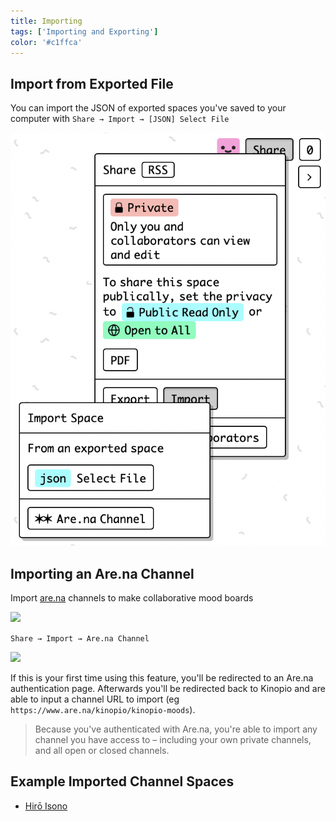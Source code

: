 ```yaml
---
title: Importing
tags: ['Importing and Exporting']
color: '#c1ffca'
---
```


## Import from Exported File

You can import the JSON of exported spaces you've saved to your computer with `Share → Import → [JSON] Select File`

![import-space](/assets/posts/import-space.png)

## Importing an Are.na Channel

Import [are.na](http://are.na) channels to make collaborative mood boards

<img src="/assets/posts/arena-space.png" class="wide"/>

`Share → Import → Are.na Channel`

<img src="/assets/posts/import-arena.png" class="narrow"/>


If this is your first time using this feature, you'll be redirected to an Are.na authentication page. Afterwards you'll be redirected back to Kinopio and are able to input a channel URL to import (eg `https://www.are.na/kinopio/kinopio-moods`).

> Because you've authenticated with Are.na, you're able to import any channel you have access to – including your own private channels, and all open or closed channels.

## Example Imported Channel Spaces

- [Hirō Isono](https://kinopio.club/hir-isono-EGpVHhIiGZIeSi02zAUjY)
